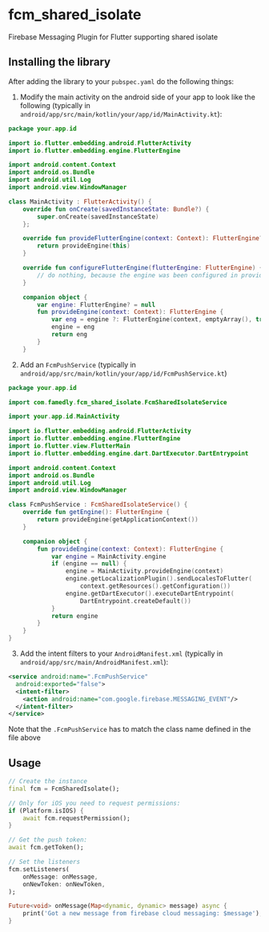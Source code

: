 # fcm_shared_isolate

Firebase Messaging Plugin for Flutter supporting shared isolate

## Installing the library
After adding the library to your `pubspec.yaml` do the following things:

1. Modify the main activity on the android side of your app to look like the following
   (typically in `android/app/src/main/kotlin/your/app/id/MainActivity.kt`):

```kotlin
package your.app.id

import io.flutter.embedding.android.FlutterActivity
import io.flutter.embedding.engine.FlutterEngine

import android.content.Context
import android.os.Bundle
import android.util.Log
import android.view.WindowManager

class MainActivity : FlutterActivity() {
    override fun onCreate(savedInstanceState: Bundle?) {
        super.onCreate(savedInstanceState)
    };

    override fun provideFlutterEngine(context: Context): FlutterEngine? {
        return provideEngine(this)
    }

    override fun configureFlutterEngine(flutterEngine: FlutterEngine) {
        // do nothing, because the engine was been configured in provideEngine
    }

    companion object {
        var engine: FlutterEngine? = null
        fun provideEngine(context: Context): FlutterEngine {
            var eng = engine ?: FlutterEngine(context, emptyArray(), true, false)
            engine = eng
            return eng
        }
    }
```

2. Add an `FcmPushService` (typically in `android/app/src/main/kotlin/your/app/id/FcmPushService.kt`)

```kotlin
package your.app.id

import com.famedly.fcm_shared_isolate.FcmSharedIsolateService

import your.app.id.MainActivity

import io.flutter.embedding.android.FlutterActivity
import io.flutter.embedding.engine.FlutterEngine
import io.flutter.view.FlutterMain
import io.flutter.embedding.engine.dart.DartExecutor.DartEntrypoint

import android.content.Context
import android.os.Bundle
import android.util.Log
import android.view.WindowManager

class FcmPushService : FcmSharedIsolateService() {
    override fun getEngine(): FlutterEngine {
        return provideEngine(getApplicationContext())
    }

    companion object {
        fun provideEngine(context: Context): FlutterEngine {
            var engine = MainActivity.engine
            if (engine == null) {
                engine = MainActivity.provideEngine(context)
                engine.getLocalizationPlugin().sendLocalesToFlutter(
                    context.getResources().getConfiguration())
                engine.getDartExecutor().executeDartEntrypoint(
                    DartEntrypoint.createDefault())
            }
            return engine
        }
    }
}

```

3. Add the intent filters to your `AndroidManifest.xml` (typically in `android/app/src/main/AndroidManifest.xml`):

```xml
<service android:name=".FcmPushService"
  android:exported="false">
  <intent-filter>
	<action android:name="com.google.firebase.MESSAGING_EVENT"/>
  </intent-filter>
</service>
```

Note that the `.FcmPushService` has to match the class name defined in the file above

## Usage

```dart
// Create the instance
final fcm = FcmSharedIsolate();

// Only for iOS you need to request permissions:
if (Platform.isIOS) {
    await fcm.requestPermission();
}

// Get the push token:
await fcm.getToken();

// Set the listeners
fcm.setListeners(
    onMessage: onMessage,
    onNewToken: onNewToken,
);

Future<void> onMessage(Map<dynamic, dynamic> message) async {
    print('Got a new message from firebase cloud messaging: $message');
}
```